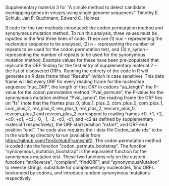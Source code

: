 Supplementary material 3 for "A simple method to detect candidate overlapping genes in viruses using single genome sequences"
Timothy E. Schlub, Jan P. Buchmann, Edward C. Holmes

R code for the two methods introduced: the codon permutation method and synonymous mutation method. To run this analysis, three values must be inputted in the first three lines of code. These are (1) nuc – representing the nucleotide sequence to be analysed, (2) n – representing the number of repeats to be used for the codon permutation test, and (3) n_synon – representing the number of repeats to be used for the synonymous mutation method. Example values for these have been pre-populated that replicate the ORF finding for the first entry of supplementary material 2 – the list of discovered ORFs. Running the entirety of the code in R will generate an R data frame titled “Results” (which is case sensitive). This data frame will list every ORF for every reading frame for the nucleotide sequence “nuc_ORF”, the length of that ORF in codons “aa_length”, the P-value for the codon permutation method “Pval_permute”, the P-value for the synonymous mutation method “Pval_synon”, the reading frame the ORF lies on “fs” (note that the frames plus_0, plus_1, plus_2, com_plus_0, com_plus_1, com_plus_2, rev_plus_0, rev_plus_1, rev_plus_2, revcom_plus_0, revcom_plus_1 and revcom_plus_2 correspond to reading frames +0, +1, +2, +c0, +c1, +c2, -0, -1, -2, -c0, -c1, and -c2 as defined by supplementary material 1 respectively), the ORF start position “nstart”, and ORF end position “end”. The code also requires the r data file Codon_table.rds” to be in the working directory to run (available from https://github.com/TimSchlub/Frameshift). The codon permutation method is coded into the function “codon_permute_bootstrap”. The function “synonymous_mutation_bootstrap” is the equivalent function for the synonymous mutation test. These two functions rely on the custom functions “strReverse”, “complem”, “findORF”, and “synonymousMutaiton” to reverse strings, substitute for complementary nucleotides, find ORFs bookended by codons, and introduce random synonymous mutations respectively. 

